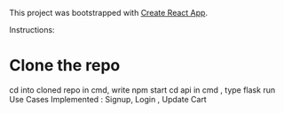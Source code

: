 This project was bootstrapped with [Create React App](https://github.com/facebook/create-react-app).

Instructions:

<h1>Clone the repo</h1>
cd into cloned repo
in cmd, write npm start
cd api
in cmd , type flask run
Use Cases Implemented : Signup, Login , Update Cart
